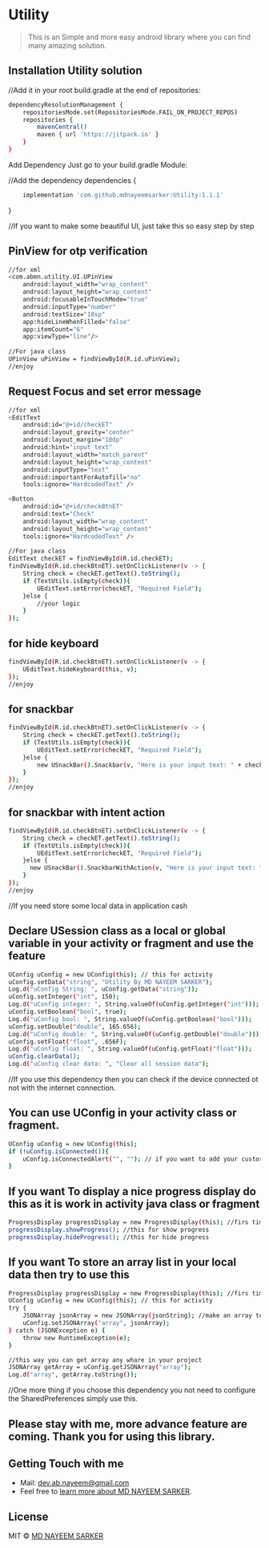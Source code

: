 # Utility
> This is an Simple and more easy android library where you can find many amazing solution. 

## Installation Utility solution

//Add it in your root build.gradle at the end of repositories:

```bash
dependencyResolutionManagement {
	repositoriesMode.set(RepositoriesMode.FAIL_ON_PROJECT_REPOS)
	repositories {
		mavenCentral()
		maven { url 'https://jitpack.io' }
	}
}
```

Add Dependency Just go to your build.gradle Module:

//Add the dependency
dependencies {
```bash
	implementation 'com.github.mdnayeemsarker:Utility:1.1.1'
```
}

//If you want to make some beautiful UI, just take this so easy step by step  
## PinView for otp verification
```bash
//for xml
<com.abmn.utility.UI.UPinView
    android:layout_width="wrap_content"
    android:layout_height="wrap_content"
    android:focusableInTouchMode="true"
    android:inputType="number"
    android:textSize="18sp"
    app:hideLineWhenFilled="false"
    app:itemCount="6"
    app:viewType="line"/>
    
//For java class
UPinView uPinView = findViewById(R.id.uPinView);
//enjoy
```

## Request Focus and set error message
```bash
//for xml
<EditText
    android:id="@+id/checkET"
    android:layout_gravity="center"
    android:layout_margin="10dp"
    android:hint="input text"
    android:layout_width="match_parent"
    android:layout_height="wrap_content"
    android:inputType="text"
    android:importantForAutofill="no"
    tools:ignore="HardcodedText" />

<Button
    android:id="@+id/checkBtnET"
    android:text="Check"
    android:layout_width="wrap_content"
    android:layout_height="wrap_content"
    tools:ignore="HardcodedText" />
        
//For java class
EditText checkET = findViewById(R.id.checkET);
findViewById(R.id.checkBtnET).setOnClickListener(v -> {
    String check = checkET.getText().toString();
    if (TextUtils.isEmpty(check)){
        UEditText.setError(checkET, "Required Field");
    }else {
        //your logic
    }
});
```
## for hide keyboard
```bash
findViewById(R.id.checkBtnET).setOnClickListener(v -> {
    UEditText.hideKeyboard(this, v);
});
//enjoy

```

## for snackbar
```bash
findViewById(R.id.checkBtnET).setOnClickListener(v -> {
    String check = checkET.getText().toString();
    if (TextUtils.isEmpty(check)){
        UEditText.setError(checkET, "Required Field");
    }else {
        new USnackBar().Snackbar(v, "Here is your input text: " + check);
    }
});
//enjoy
```
## for snackbar with intent action
```bash
findViewById(R.id.checkBtnET).setOnClickListener(v -> {
    String check = checkET.getText().toString();
    if (TextUtils.isEmpty(check)){
        UEditText.setError(checkET, "Required Field");
    }else {
      new USnackBar().SnackbarWithAction(v, "Here is your input text: " + check, "Go", this, CheckActivity.class);
    }
});
//enjoy
```

//If you need store some local data in application cash
## Declare USession class as a local or global variable in your activity or fragment and use the feature
```bash
UConfig uConfig = new UConfig(this); // this for activity
uConfig.setData("string", "Utility By MD NAYEEM SARKER");
Log.d("uConfig String: ", uConfig.getData("string"));
uConfig.setInteger("int", 150);
Log.d("uConfig integer: ", String.valueOf(uConfig.getInteger("int")));
uConfig.setBoolean("bool", true);
Log.d("uConfig bool: ", String.valueOf(uConfig.getBoolean("bool")));
uConfig.setDouble("double", 165.656);
Log.d("uConfig double: ", String.valueOf(uConfig.getDouble("double")));
uConfig.setFloat("float", .656F);
Log.d("uConfig float: ", String.valueOf(uConfig.getFloat("float")));
uConfig.clearData();
Log.d("uConfig clear data: ", "Clear all session data");
```

//If you use this dependency then you can check if the device connected ot not with the internet connection.

## You can use UConfig in your activity class or fragment.
```bash
UConfig uConfig = new UConfig(this);
if (!uConfig.isConnected()){
    uConfig.isConnectedAlert("", ""); // if you want to add your custorm alert title and message give the value otherwise show default
}
```
## If you want To display a nice progress display do this as it is work in activity java class or fragment
```bash
ProgressDisplay progressDisplay = new ProgressDisplay(this); //firs timeinit this and then
progressDisplay.showProgress(); //this for show progress
progressDisplay.hideProgress(); //this for hide progress
```

## If you want To store an array list in your local data then try to use this
```bash
ProgressDisplay progressDisplay = new ProgressDisplay(this); //firs timeinit this and then
UConfig uConfig = new UConfig(this); // this for activity
try {
    JSONArray jsonArray = new JSONArray(jsonString); //make an array to string and use this 
    uConfig.setJSONArray("array", jsonArray);
} catch (JSONException e) {
    throw new RuntimeException(e);
}

//this way you can get array any whare in your project  
JSONArray getArray = uConfig.getJSONArray("array");
Log.d("array", getArray.toString());
```

//One more thing if you choose this dependency you not need to configure the SharedPreferences
simply use this.

## Please stay with me, more advance feature are coming. Thank you for using this library. 

## Getting Touch with me

 * Mail: dev.ab.nayeem@gmail.com
 * Feel free to [learn more about MD NAYEEM SARKER](https://github.com/mdnayeemsarker).

## License

MIT © [MD NAYEEM SARKER](https://github.com/mdnayeemsarker)
